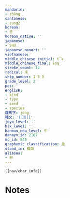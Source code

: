 ```yaml
---
mandarin:
- zhǒng
cantonese:
- zung2
korean:
- 종
korean_native: ''
japanese:
- SHU
japanese_nanori: ''
vietnamese:
middle_chinese_initial: t͡ɕ
middle_chinese_final: ɨoŋ
stroke_count: 14
radical: 禾
skip_number: 1-5-9
grade_level: 2
pos: ''
english:
- kind
- type
- seed
- species
羅馬字: jong
韓文: '[[종]]'
joyo_level: ''
hsk_level: ''
hanmun_edu_level: 中
danayo_id: 2187
mc_id: 845
graphemic_classification: 重
stand_in: 種類
aliases:
- 种
---
```

```meta-bind-embed
[[nav/char_info]]
```

# Notes
